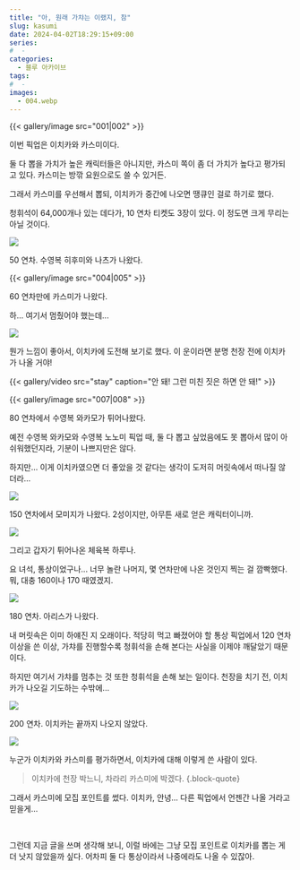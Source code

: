 ```yaml
---
title: "아, 원래 가챠는 이랬지, 참"
slug: kasumi
date: 2024-04-02T18:29:15+09:00
series:
#  - 
categories:
  - 블루 아카이브
tags:
#  - 
images:
  - 004.webp
---
```


{{< gallery/image src="001|002" >}}

이번 픽업은 이치카와 카스미이다.

둘 다 뽑을 가치가 높은 캐릭터들은 아니지만, 카스미 쪽이 좀 더 가치가 높다고 평가되고 있다. 카스미는 방깎 요원으로도 쓸 수 있거든.

그래서 카스미를 우선해서 뽑되, 이치카가 중간에 나오면 땡큐인 걸로 하기로 했다.

청휘석이 64,000개나 있는 데다가, 10 연차 티켓도 3장이 있다. 이 정도면 크게 무리는 아닐 것이다.

![](003.webp)

50 연차. 수영복 히후미와 나츠가 나왔다.

{{< gallery/image src="004|005" >}}

60 연차만에 카스미가 나왔다.

하... 여기서 멈췄어야 했는데...

![](006.webp)

뭔가 느낌이 좋아서, 이치카에 도전해 보기로 했다. 이 운이라면 분명 천장 전에 이치카가 나올 거야!

{{< gallery/video src="stay" caption="안 돼! 그런 미친 짓은 하면 안 돼!" >}}

{{< gallery/image src="007|008" >}}

80 연차에서 수영복 와카모가 튀어나왔다.

예전 수영복 와카모와 수영복 노노미 픽업 때, 둘 다 뽑고 싶었음에도 못 뽑아서 많이 아쉬워했던지라, 기분이 나쁘지만은 않다.

하지만... 이게 이치카였으면 더 좋았을 것 같다는 생각이 도저히 머릿속에서 떠나질 않더라...

![](009.webp)

150 연차에서 모미지가 나왔다. 2성이지만, 아무튼 새로 얻은 캐릭터이니까.

![](010.webp)

그리고 갑자기 튀어나온 체육복 하루나.

요 녀석, 통상이었구나... 너무 놀란 나머지, 몇 연차만에 나온 것인지 찍는 걸 깜빡했다. 뭐, 대충 160이나 170 때였겠지.

![](011.webp)

180 연차. 아리스가 나왔다.

내 머릿속은 이미 하얘진 지 오래이다. 적당히 먹고 빠졌어야 할 통상 픽업에서 120 연차 이상을 쓴 이상, 가챠를 진행할수록 청휘석을 손해 본다는 사실을 이제야 깨달았기 때문이다.

하지만 여기서 가챠를 멈추는 것 또한 청휘석을 손해 보는 일이다. 천장을 치기 전, 이치카가 나오길 기도하는 수밖에...

![](012.webp)

200 연차. 이치카는 끝까지 나오지 않았다.

![](013.webp)

누군가 이치카와 카스미를 평가하면서, 이치카에 대해 이렇게 쓴 사람이 있다.

> 이치카에 천장 박느니, 차라리 카스미에 박겠다.
{.block-quote}

그래서 카스미에 모집 포인트를 썼다. 이치카, 안녕... 다른 픽업에서 언젠간 나올 거라고 믿을게...

&nbsp;

그런데 지금 글을 쓰며 생각해 보니, 이럴 바에는 그냥 모집 포인트로 이치카를 뽑는 게 더 낫지 않았을까 싶다. 어차피 둘 다 통상이라서 나중에라도 나올 수 있잖아.

